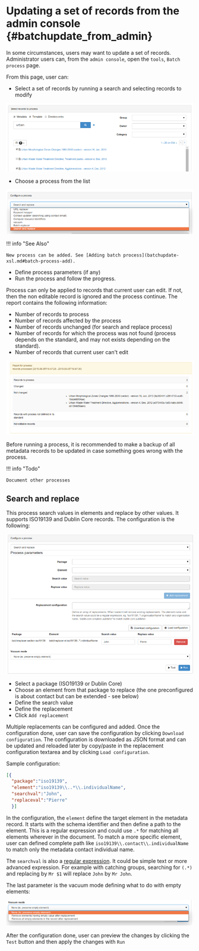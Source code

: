 # Updating a set of records from the admin console {#batchupdate_from_admin}

In some circumstances, users may want to update a set of records. Administrator users can, from the `admin console`, open the `tools`, `Batch process` page.

From this page, user can:

-   Select a set of records by running a search and selecting records to modify

![](img/batch-search-and-select.png)

-   Choose a process from the list

![](img/batch-choose-a-process.png)

!!! info "See Also"

    New process can be added. See [Adding batch process](batchupdate-xsl.md#batch-process-add).


-   Define process parameters (if any)
-   Run the process and follow the progress.

Process can only be applied to records that current user can edit. If not, then the non editable record is ignored and the process continue. The report contains the following information:

-   Number of records to process
-   Number of records affected by the process
-   Number of records unchanged (for search and replace process)
-   Number of records for which the process was not found (process depends on the standard, and may not exists depending on the standard).
-   Number of records that current user can't edit

![](img/batch-report.png)

Before running a process, it is recommended to make a backup of all metadata records to be updated in case something goes wrong with the process.

!!! info "Todo"

    Document other processes


## Search and replace

This process search values in elements and replace by other values. It supports ISO19139 and Dublin Core records. The configuration is the following:

![](img/batch-search-and-replace-configuration.png)

-   Select a package (ISO19139 or Dublin Core)
-   Choose an element from that package to replace (the one preconfigured is about contact but can be extended - see below)
-   Define the search value
-   Define the replacement
-   Click `Add replacement`

Multiple replacements can be configured and added. Once the configuration done, user can save the configuration by clicking `Download configuration`. The configuration is downloaded as JSON format and can be updated and reloaded later by copy/paste in the replacement configuration textarea and by clicking `Load configuration`.

Sample configuration:

``` json
[{
  "package":"iso19139",
  "element":"iso19139\\..*\\.individualName",
  "searchval":"John",
  "replaceval":"Pierre"
  }]
```

In the configuration, the `element` define the target element in the metadata record. It starts with the schema identifier and then define a path to the element. This is a regular expression and could use `.*` for matching all elements wherever in the document. To match a more specific element, user can defined complete path like `iso19139\\.contact\\.individualName` to match only the metadata contact individual name.

The `searchval` is also a [regular expression](http://www.regular-expressions.info/tutorial.html). It could be simple text or more advanced expression. For example with catching groups, searching for `(.*)` and replacing by `Mr $1` will replace `John` by `Mr John`.

The last parameter is the vacuum mode defining what to do with empty elements:

![](img/batch-search-and-replace-vacuum.png)

After the configuration done, user can preview the changes by clicking the `Test` button and then apply the changes with `Run`
